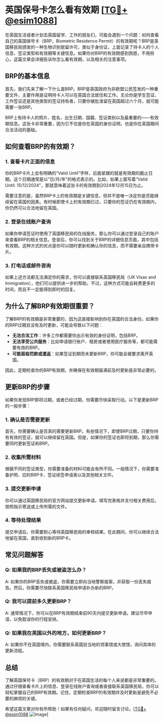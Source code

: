 # 英国保号卡怎么看有效期 [[TG💪+ @esim1088](https://t.me/s/esim1088)]

在英国生活或者计划去英国留学、工作的朋友们，可能会遇到一个问题：如何查看自己的英国保号卡（BRP，Biometric Residence Permit）的有效期呢？BRP是英国移民局颁发的一种生物识别居留许可，类似于身份证，上面记录了持卡人的个人信息、签证类型和有效期等关键信息。如果你对BRP的有效期感到困惑，不用担心，这篇文章会详细告诉你怎么看有效期，以及相关的注意事项。

## BRP的基本信息

首先，我们先来了解一下什么是BRP。BRP是英国政府为非欧盟公民签发的一种重要文件，主要作用是证明持卡人可以在英国合法居住和工作。无论你是学生签证、工作签证还是其他类型的签证持有者，只要你被批准留在英国超过六个月，就可能需要一张BRP。

BRP上有持卡人的照片、姓名、出生日期、国籍、签证类别以及最重要的——有效期信息。这张卡非常重要，因为它不仅是你在英国的身份证明，也是你在英国期间合法活动的基础。

## 如何查看BRP的有效期？

### 1. 查看卡片正面的信息

你的BRP卡片上会有明确的“Valid Until”字样，后面紧跟的就是有效期的截止日期。这个日期通常是以“日/月/年”的格式表示的。比如，如果上面写着“Valid Until: 15/12/2024”，那就意味着这张卡的有效期到2024年12月15日为止。

需要注意的是，虽然BRP卡上的有效期是关键信息，但并不是唯一决定你是否能继续留在英国的因素。有时候即使卡上的有效期已过，只要你的签证仍在有效期内，你仍然可以合法地留在英国。

### 2. 登录在线账户查询

如果你申请签证时使用了英国移民局的在线服务，那么你可以通过登录自己的账户来查看BRP的相关信息。登录后，你可以找到关于BRP的详细信息页面，其中包括有效期。这种方式的优点是你可以随时更新和确认你的信息，而不需要亲自携带卡片。

### 3. 打电话或邮件咨询

如果上述方法都无法满足你的需求，你可以直接联系英国移民局（UK Visas and Immigration），他们可以提供进一步的帮助。不过，这种方式可能会耗费更多的时间，而且不一定能得到即时的回复。

## 为什么了解BRP有效期很重要？

了解BRP的有效期是非常重要的，因为这直接影响到你在英国的合法身份。如果你的BRP过期且没有及时更新，可能会导致以下问题：

- **无法合法工作**：许多工作都需要你出示有效的身份证明，包括BRP。
- **无法享受公共服务**：比如申请银行账户、租房或者使用医疗服务等，都可能需要有效的BRP。
- **可能面临罚款或遣返**：如果签证到期而未更新BRP，你可能会被要求离开英国。

因此，定期检查你的BRP有效期，并确保在有效期届满前及时更新是非常必要的。

## 更新BRP的步骤

如果你发现BRP即将过期，或者已经过期，你需要尽快采取行动。以下是更新BRP的一般步骤：

### 1. 确认是否需要更新

首先，你需要确认是否真的需要更新BRP。有些情况下，即使BRP过期，只要你持有有效的签证，就可以继续留在英国。但是，如果你的签证也即将到期，那么你需要同时更新签证和BRP。

### 2. 收集所需材料

根据不同的签证类型，你需要准备的材料可能会有所不同。一般情况下，你需要准备护照、旧的BRP卡、签证续签申请表以及其他相关文件。

### 3. 提交更新申请

你可以通过英国移民局的官方网站提交更新申请。填写完表格并支付相关费用后，按照指示寄送或上传所需的文件。

### 4. 等待处理结果

提交申请后，你需要耐心等待英国移民局的审核结果。在此期间，你可以继续合法地留在英国，直到收到新的BRP卡。

## 常见问题解答

### Q: 如果我的BRP丢失或被盗怎么办？
A: 如果你的BRP丢失或被盗，你需要立即向当地警察报案，并获取一份丢失报告。然后，你需要尽快联系英国移民局申请补办新的BRP。

### Q: 我可以提前多久更新BRP？
A: 通常情况下，你可以在BRP有效期结束前90天内提交更新申请。建议尽早申请，以免耽误你的行程安排。

### Q: 如果我在英国以外的地方，如何更新BRP？
A: 如果你不在英国境内，你需要联系英国驻当地的领事馆或大使馆，询问具体的更新流程。

## 总结

了解英国保号卡（BRP）的有效期对于在英国生活的每个人来说都是非常重要的。通过仔细查看卡片上的信息、登录在线账户查询或者直接联系英国移民局，你可以轻松掌握自己的BRP有效期。记住，定期检查BRP的有效期并及时更新是避免不必要的麻烦的关键。

希望这篇文章对你有所帮助！如果有任何疑问，欢迎随时留言讨论。[[TG💪+ @esim1088](https://t.me/s/esim1088) ![Image](https://i.postimg.cc/4NQfJmqS/Snipaste-2025-05-13-00-14-12.png)]
